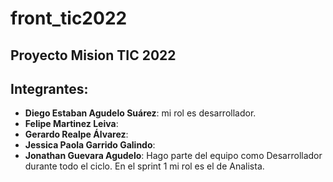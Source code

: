 # front_tic2022
## Proyecto Mision TIC 2022

## Integrantes:

- **Diego Estaban Agudelo Suárez**: mi rol es desarrollador.
- **Felipe Martinez Leiva**:
- **Gerardo Realpe Álvarez**:
- **Jessica Paola Garrido Galindo**:
- **Jonathan Guevara Agudelo**: Hago parte del equipo como Desarrollador durante todo el ciclo. En el sprint 1 mi rol es el de Analista.
